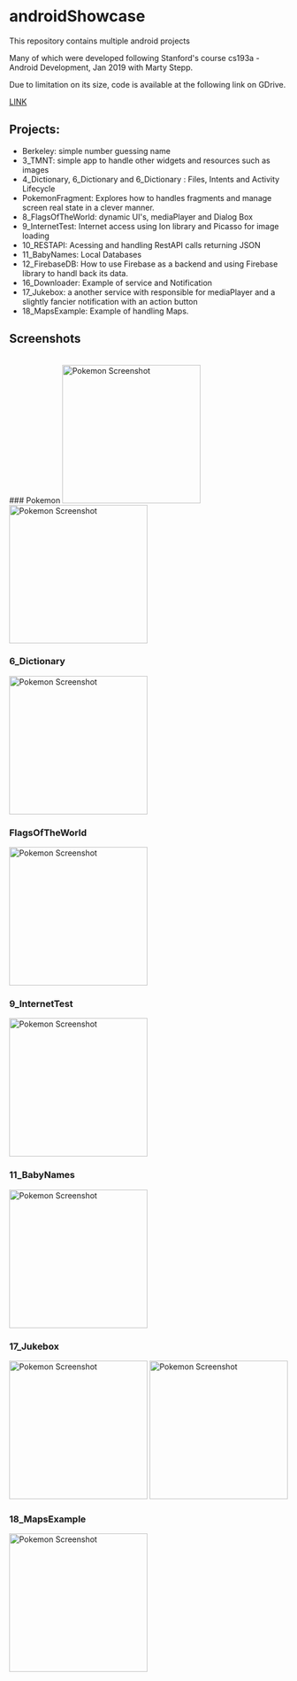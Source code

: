 # androidShowcase
This repository contains multiple android projects

Many of which were developed following Stanford's course cs193a - Android Development, Jan 2019 with Marty Stepp.

Due to limitation on its size, code is available at the following link on GDrive.

[LINK](https://drive.google.com/file/d/1wyeysg-4hmaEZ6hP8KMjcke8O-Kyo5oY/view?usp=sharing)

## Projects:
* Berkeley: simple number guessing name
* 3_TMNT: simple app to handle other widgets and resources such as images
* 4_Dictionary, 6_Dictionary and 6_Dictionary : Files, Intents and Activity Lifecycle
* PokemonFragment: Explores how to handles fragments and manage screen real state in a clever manner.
* 8_FlagsOfTheWorld: dynamic UI's, mediaPlayer and Dialog Box
* 9_InternetTest: Internet access using Ion library and Picasso for image loading
* 10_RESTAPI: Acessing and handling RestAPI calls returning JSON
* 11_BabyNames: Local Databases
* 12_FirebaseDB: How to use Firebase as a backend and using Firebase library to handl back its data.
* 16_Downloader: Example of service and Notification
* 17_Jukebox: a another service with responsible for mediaPlayer and a slightly fancier notification with an action button
* 18_MapsExample: Example of handling Maps.

## Screenshots
<br>
### Pokemon
<img alt="Pokemon Screenshot" src="https://github.com/cesarau41/androidShowcase/blob/master/Pokemon.png" width="250">
<img alt="Pokemon Screenshot" src="https://github.com/cesarau41/androidShowcase/blob/master/PokemonLandscape.png" height="250">

### 6_Dictionary
<img alt="Pokemon Screenshot" src="https://github.com/cesarau41/androidShowcase/blob/master/6_Dictionary.png" width="250">

### FlagsOfTheWorld
<img alt="Pokemon Screenshot" src="https://github.com/cesarau41/androidShowcase/blob/master/FlagsOfTheWorld.png" width="250">

### 9_InternetTest
<img alt="Pokemon Screenshot" src="https://github.com/cesarau41/androidShowcase/blob/master/9_InternetTest.png" width="250">

### 11_BabyNames
<img alt="Pokemon Screenshot" src="https://github.com/cesarau41/androidShowcase/blob/master/11_BabyNames.png" width="250">

### 17_Jukebox
<img alt="Pokemon Screenshot" src="https://github.com/cesarau41/androidShowcase/blob/master/17_Jukebox.png" width="250">
<img alt="Pokemon Screenshot" src="https://github.com/cesarau41/androidShowcase/blob/master/17_JukeboxNotification.png" width="250">

### 18_MapsExample
<img alt="Pokemon Screenshot" src="https://github.com/cesarau41/androidShowcase/blob/master/18_MapsExample.png" width="250">
